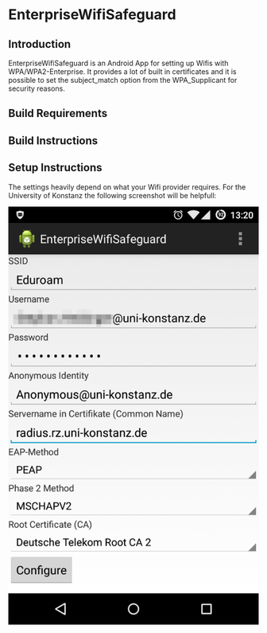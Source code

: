 # EnterpriseWifiSafeguard

## Introduction
EnterpriseWifiSafeguard is an Android App for setting up Wifis with WPA/WPA2-Enterprise. It provides a lot of built in certificates and it is possible to set the
subject_match option from the WPA_Supplicant for security reasons. 

## Build Requirements

## Build Instructions

## Setup Instructions

The settings heavily depend on what your Wifi provider requires. For the University of Konstanz the following screenshot will be helpfull:

![Sample Config University of Konstanz](config-screen.png)
